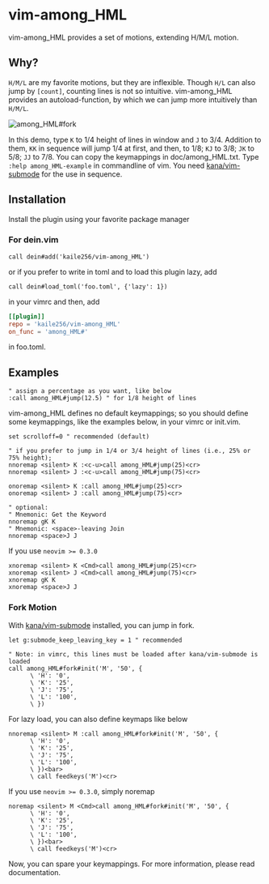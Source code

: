 # vim-among_HML

vim-among_HML provides a set of motions, extending H/M/L motion.

## Why?

`H/M/L` are my favorite motions, but they are inflexible.
Though `H/L` can also jump by `[count]`, counting lines is not so intuitive.
vim-among_HML provides an autoload-function,
by which we can jump more intuitively than `H/M/L`.

![among_HML#fork](https://user-images.githubusercontent.com/46470475/71517891-7b5bd000-28f3-11ea-8ee4-3a72a1888541.gif)

In this demo, type `K` to 1/4 height of lines in window and `J` to 3/4.
Addition to them, `KK` in sequence will jump 1/4 at first, and then, to 1/8; `KJ` to 3/8; `JK` to 5/8; `JJ` to 7/8. You can copy the keymappings in doc/among_HML.txt. Type `:help among_HML-example` in commandline of vim. You need [kana/vim-submode](https://github.com/kana/vim-submode) for the use in sequence.

## Installation

Install the plugin using your favorite package manager

### For dein.vim

```vim
call dein#add('kaile256/vim-among_HML')
```

or if you prefer to write in toml and to load this plugin lazy, add

```vim
call dein#load_toml('foo.toml', {'lazy': 1})
```

in your vimrc and then, add

```toml
[[plugin]]
repo = 'kaile256/vim-among_HML'
on_func = 'among_HML#'
```

in foo.toml.

## Examples

```vim
" assign a percentage as you want, like below
:call among_HML#jump(12.5) " for 1/8 height of lines
```

vim-among_HML defines no default keymappings;
so you should define some keymappings, like the examples below, in your vimrc or init.vim.

```vim
set scrolloff=0 " recommended (default)

" if you prefer to jump in 1/4 or 3/4 height of lines (i.e., 25% or 75% height);
nnoremap <silent> K :<c-u>call among_HML#jump(25)<cr>
nnoremap <silent> J :<c-u>call among_HML#jump(75)<cr>

onoremap <silent> K :call among_HML#jump(25)<cr>
onoremap <silent> J :call among_HML#jump(75)<cr>

" optional:
" Mnemonic: Get the Keyword
nnoremap gK K
" Mnemonic: <space>-leaving Join
nnoremap <space>J J
```

If you use `neovim >= 0.3.0`
```vim
xnoremap <silent> K <Cmd>call among_HML#jump(25)<cr>
xnoremap <silent> J <Cmd>call among_HML#jump(75)<cr>
xnoremap gK K
xnoremap <space>J J
```

### Fork Motion

With [kana/vim-submode](https://github.com/kana/vim-submode) installed, you can jump in fork.

```vim
let g:submode_keep_leaving_key = 1 " recommended

" Note: in vimrc, this lines must be loaded after kana/vim-submode is loaded
call among_HML#fork#init('M', '50', {
      \ 'H': '0',
      \ 'K': '25',
      \ 'J': '75',
      \ 'L': '100',
      \ })
```

For lazy load, you can also define keymaps like below

```vim
nnoremap <silent> M :call among_HML#fork#init('M', '50', {
      \ 'H': '0',
      \ 'K': '25',
      \ 'J': '75',
      \ 'L': '100',
      \ })<bar>
      \ call feedkeys('M')<cr>
```

If you use `neovim >= 0.3.0`, simply noremap

```vim
noremap <silent> M <Cmd>call among_HML#fork#init('M', '50', {
      \ 'H': '0',
      \ 'K': '25',
      \ 'J': '75',
      \ 'L': '100',
      \ })<bar>
      \ call feedkeys('M')<cr>
```

Now, you can spare your keymappings.
For more information, please read documentation.
